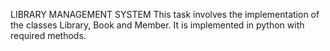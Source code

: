 LIBRARY MANAGEMENT SYSTEM
This task involves the implementation of the classes Library, Book and Member. It is implemented in python with required methods.

